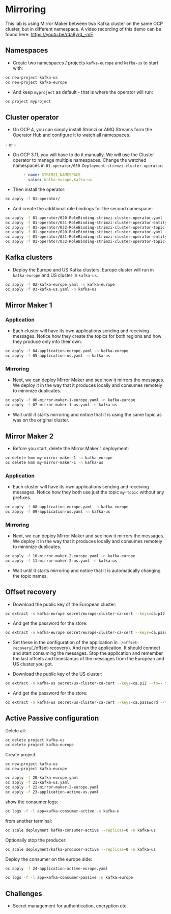 # Mirroring

This lab is using Mirror Maker between two Kafka cluster on the same OCP cluster, but in different namespace.
A video recording of this demo can be found here: https://youtu.be/rda8yrd_-mE

## Namespaces

* Create two namespaces / projects `kafka-europe` and `kafka-us` to start with:

```sh
oc new-project kafka-us
oc new-project kafka-europe
```

* And keep `myproject` as default - that is where the operator will run:

```sh
oc project myproject
```

## Cluster operator

* On OCP 4, you can simply install Strimzi or AMQ Streams form the Operator Hub and configure it to watch all namespaces.

\- or -

* On OCP 3.11, you will have to do it manually. 
We will use the Cluster operator to manage multiple namespaces.
Change the watched namespaces in `01-operator/050-Deployment-stirmzi-cluster-operator`:

```yaml
        - name: STRIMZI_NAMESPACE
          value: kafka-europe,kafka-us
```

* Then install the operator:

```sh
oc apply -f 01-operator/
```

* And create the additional role bindings for the second namespace:

```sh
oc apply -f 01-operator/020-RoleBinding-strimzi-cluster-operator.yaml -n kafka-europe
oc apply -f 01-operator/031-RoleBinding-strimzi-cluster-operator-entity-operator-delegation.yaml -n kafka-europe
oc apply -f 01-operator/032-RoleBinding-strimzi-cluster-operator-topic-operator-delegation.yaml -n kafka-europe
oc apply -f 01-operator/020-RoleBinding-strimzi-cluster-operator.yaml -n kafka-us
oc apply -f 01-operator/031-RoleBinding-strimzi-cluster-operator-entity-operator-delegation.yaml -n kafka-us
oc apply -f 01-operator/032-RoleBinding-strimzi-cluster-operator-topic-operator-delegation.yaml -n kafka-us
```

## Kafka clusters

* Deploy the Europe and US Kafka clusters.
Europe cluster will run in `kafka-europe` and US cluster in `kafka-us`.

```sh
oc apply -f 02-kafka-europe.yaml -n kafka-europe
oc apply -f 03-kafka-us.yaml -n kafka-us
```

## Mirror Maker 1

### Application

* Each cluster will have its own applications sending and receiving messages.
Notice how they create the topics for both regions and how they produce only into their own.

```sh
oc apply -f 04-application-europe.yaml -n kafka-europe
oc apply -f 05-application-us.yaml -n kafka-us
```

### Mirroring

* Next, we can deploy Mirror Maker and see how it mirrors the messages.
We deploy it in the way that it produces locally and consumes remotely to minimize duplicates.

```sh
oc apply -f 06-mirror-maker-1-europe.yaml -n kafka-europe
oc apply -f 07-mirror-maker-1-us.yaml -n kafka-us
```

* Wait until it starts mirroring and notice that it is using the same topic as was on the original cluster.

## Mirror Maker 2

* Before you start, delete the Mirror Maker 1 deployment:

```sh
oc delete kmm my-mirror-maker-1 -n kafka-europe
oc delete kmm my-mirror-maker-1 -n kafka-us
```

### Application

* Each cluster will have its own applications sending and receiving messages.
Notice how they both use just the topic `my-topic` without any prefixes.

```sh
oc apply -f 08-application-europe.yaml -n kafka-europe
oc apply -f 09-application-us.yaml -n kafka-us
```

### Mirroring

* Next, we can deploy Mirror Maker and see how it mirrors the messages.
We deploy it in the way that it produces locally and consumes remotely to minimize duplicates.

```sh
oc apply -f 10-mirror-maker-2-europe.yaml -n kafka-europe
oc apply -f 11-mirror-maker-2-us.yaml -n kafka-us
```

* Wait until it starts mirroring and notice that it is automatically changing the topic names.

## Offset recovery

* Download the public key of the European cluster:

```sh
oc extract -n kafka-europe secret/europe-cluster-ca-cert --keys=ca.p12 --to=- > cluster-europe.p12
```

* And get the password for the store:

```sh
oc extract -n kafka-europe secret/europe-cluster-ca-cert --keys=ca.password --to=-
```

* Set these in the configuration of the application in `./offset-recovery`(./offset-recovery).
And run the application.
It should connect and start consuming the messages.
Stop the application and remember the last offsets and timestamps of the messages from the European and US cluster you got.

* Download the public key of the US cluster:

```sh
oc extract -n kafka-us secret/us-cluster-ca-cert --keys=ca.p12 --to=- > cluster-us.p12
```

* And get the password for the store:

```sh
oc extract -n kafka-us secret/us-cluster-ca-cert --keys=ca.password --to=-
```

## Active Passive configuration

Delete all:

```sh
oc delete project kafka-us
oc delete project kafka-europe
```

Create project:

```sh
oc new-project kafka-us
oc new-project kafka-europe
```

```sh
oc apply -f 20-kafka-europe.yaml
oc apply -f 21-kafka-us.yaml
oc apply -f 22-mirror-maker-2-europe.yaml
oc apply -f 23-application-active-us.yaml
```

show the consumer logs:

```sh
oc logs -f -l app=kafka-consumer-active -n kafka-u
```

from another terminal:

```sh
oc scale deployment kafka-consumer-active --replicas=0 -n kafka-us
```

Optionally stop the producer:

```sh
oc scale deployment/kafka-producer-active --replicas=0 -n kafka-us
```

Deploy the consumer on the europe side:

```sh
oc apply -f 24-application-active-europe.yaml 
```

```sh
oc logs -f -l app=kafka-consumer-passive -n kafka-europe
```


## Challenges

* Secret management for authentication, encryption etc.